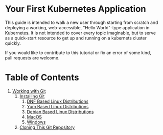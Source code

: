 
# Your First Kubernetes Application

This guide is intended to walk a new user through starting from
scratch and deploying a working, web-accessible, "Hello World"-type
application in Kubernetes. It is not intended to cover every topic
imaginable, but to serve as a quick-start resource to get up and running
on a kubernets cluster quickly.

If you would like to contribute to this tutorial or fix an error of some
kind, pull requests are welcome.

# Table of Contents

1. [Working with Git](01-Working-With-Git)
    1. [Installing Git](01-Working-With-Git#installing-git)
        1. [DNF Based Linux Distributions](01-Working-With-Git#installing-dnf)
        2. [Yum Based Linux Distributions](01-Working-With-Git#installing-yum)
        3. [Debian Based Linux Distributions](01-Working-With-Git#installing-deb)
        4. [MacOS](01-Working-With-Git#installing-macos)
        5. [Windows](01-Working-With-Git#installing-windows)
    2. [Cloning This Git Repository](01-Working-With-Git#cloning-git) 
